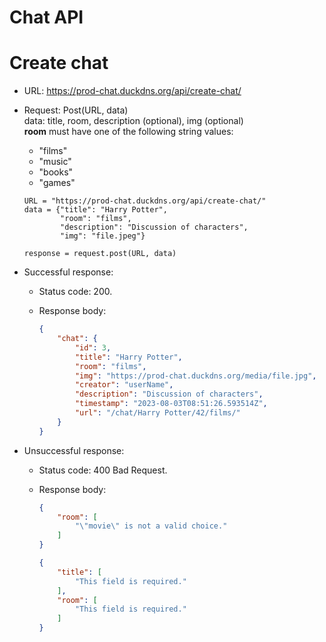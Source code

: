 # Chat API


# Create chat
-   URL: https://prod-chat.duckdns.org/api/create-chat/
-   Request: Post(URL, data)  
    data: title, room, description (optional), img (optional)  
    __room__ must have one of the following string values:
    -   "films"
    -   "music"
    -   "books"
    -   "games"

    ```
    URL = "https://prod-chat.duckdns.org/api/create-chat/"
    data = {"title": "Harry Potter",
            "room": "films",
            "description": "Discussion of characters",
            "img": "file.jpeg"}

    response = request.post(URL, data)
    ```

-   Successful response:
    -   Status code: 200.
    -   Response body:

        ```json
        {
            "chat": {
                "id": 3,
                "title": "Harry Potter",
                "room": "films",
                "img": "https://prod-chat.duckdns.org/media/file.jpg",
                "creator": "userName",
                "description": "Discussion of characters",
                "timestamp": "2023-08-03T08:51:26.593514Z",
                "url": "/chat/Harry Potter/42/films/"
            }
        }
        ```

-   Unsuccessful response:
    -   Status code: 400 Bad Request.
    -   Response body:

        ```json
        {
            "room": [
                "\"movie\" is not a valid choice."
            ]
        }
        ```

        ```json
        {
            "title": [
                "This field is required."
            ],
            "room": [
                "This field is required."
            ]
        }
        ```